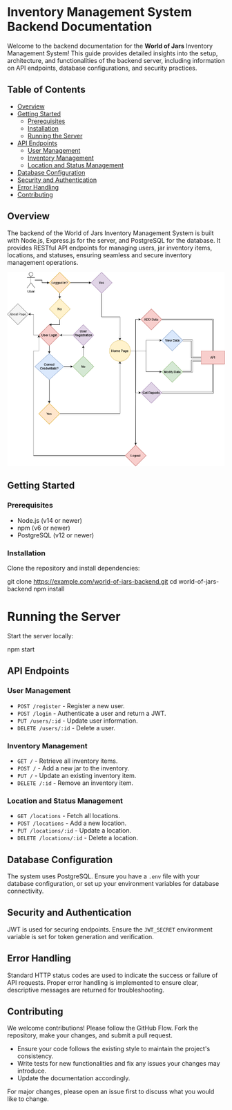 # Inventory Management System Backend Documentation

Welcome to the backend documentation for the **World of Jars** Inventory Management System! This guide provides detailed insights into the setup, architecture, and functionalities of the backend server, including information on API endpoints, database configurations, and security practices.

## Table of Contents

- [Overview](#overview)
- [Getting Started](#getting-started)
  - [Prerequisites](#prerequisites)
  - [Installation](#installation)
  - [Running the Server](#running-the-server)
- [API Endpoints](#api-endpoints)
  - [User Management](#user-management)
  - [Inventory Management](#inventory-management)
  - [Location and Status Management](#location-and-status-management)
- [Database Configuration](#database-configuration)
- [Security and Authentication](#security-and-authentication)
- [Error Handling](#error-handling)
- [Contributing](#contributing)

## Overview

The backend of the World of Jars Inventory Management System is built with Node.js, Express.js for the server, and PostgreSQL for the database. It provides RESTful API endpoints for managing users, jar inventory items, locations, and statuses, ensuring seamless and secure inventory management operations.

![Architecture Diagram](./InventorySystem.drawio.png)


## Getting Started

### Prerequisites

- Node.js (v14 or newer)
- npm (v6 or newer)
- PostgreSQL (v12 or newer)

### Installation

Clone the repository and install dependencies:


git clone https://example.com/world-of-jars-backend.git
cd world-of-jars-backend
npm install

# Running the Server

Start the server locally:

npm start

## API Endpoints

### User Management

- `POST /register` - Register a new user.
- `POST /login` - Authenticate a user and return a JWT.
- `PUT /users/:id` - Update user information.
- `DELETE /users/:id` - Delete a user.

### Inventory Management

- `GET /` - Retrieve all inventory items.
- `POST /` - Add a new jar to the inventory.
- `PUT /` - Update an existing inventory item.
- `DELETE /:id` - Remove an inventory item.

### Location and Status Management

- `GET /locations` - Fetch all locations.
- `POST /locations` - Add a new location.
- `PUT /locations/:id` - Update a location.
- `DELETE /locations/:id` - Delete a location.

## Database Configuration

The system uses PostgreSQL. Ensure you have a `.env` file with your database configuration, or set up your environment variables for database connectivity.

## Security and Authentication

JWT is used for securing endpoints. Ensure the `JWT_SECRET` environment variable is set for token generation and verification.

## Error Handling

Standard HTTP status codes are used to indicate the success or failure of API requests. Proper error handling is implemented to ensure clear, descriptive messages are returned for troubleshooting.

## Contributing

We welcome contributions! Please follow the GitHub Flow. Fork the repository, make your changes, and submit a pull request.

- Ensure your code follows the existing style to maintain the project's consistency.
- Write tests for new functionalities and fix any issues your changes may introduce.
- Update the documentation accordingly.

For major changes, please open an issue first to discuss what you would like to change.


